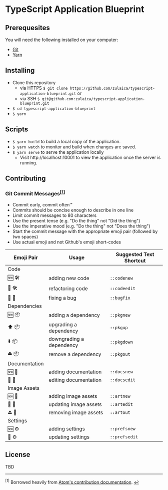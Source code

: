 # TypeScript Application Blueprint

## Prerequesites

You will need the following installed on your computer:

- [Git](https://git-scm.com/)
- [Yarn](https://yarnpkg.com/)

## Installing

- Clone this repository
  - via HTTPS `$ git clone https://github.com/zulaica/typescript-application-blueprint.git` or
  - via SSH `$ git@github.com:zulaica/typescript-application-blueprint.git`
- `$ cd typescript-application-blueprint`
- `$ yarn`

## Scripts

- `$ yarn build` to build a local copy of the application.
- `$ yarn watch` to monitor and build when changes are saved.
- `$ yarn serve` to serve the application locally
  - Visit http://localhost:10001 to view the application once the server is running.

## Contributing

### Git Commit Messages<sup id='anchor1'>[[1]](#footnote1)</sup>

- Commit early, commit often™
- Commits should be concise enough to describe in one line
- Limit commit messages to 80 characters
- Use the present tense (e.g. "Do the thing" not "Did the thing")
- Use the imperative mood (e.g. "Do the thing" not "Does the thing")
- Start the commit message with the appropriate emoji pair (followed by two
  spaces)
- Use actual emoji and not Github's emoji short-codes

| Emoji Pair    | Usage                    | Suggested Text Shortcut |
| ------------- | ------------------------ | ----------------------- |
| Code          |                          |
| 🆕 🛠          | adding new code          | `::codenew`             |
| 🔄 🛠          | refactoring code         | `::codeedit`            |
| 💨 🐛         | fixing a bug             | `::bugfix`              |
| Dependencies  |                          |
| 🆕 📦         | adding a dependency      | `::pkgnew`              |
| ⬆️ 📦         | upgrading a dependency   | `::pkgup`               |
| ⬇️ 📦         | downgrading a dependency | `::pkgdown`             |
| ⏏️ 📦         | remove a dependency      | `::pkgout`              |
| Documentation |                          |
| 🆕 📝         | adding documentation     | `::docsnew`             |
| 🔄 📝         | editing documentation    | `::docsedit`            |
| Image Assets  |                          |
| 🆕 🎨         | adding image assets      | `::artnew`              |
| 🔄 🎨         | updating image assets    | `::artedit`             |
| ⏏️ 🎨         | removing image assets    | `::artout`              |
| Settings      |                          |
| 🆕 ⚙️         | adding settings          | `::prefsnew`            |
| 🔄 ⚙️         | updating settings        | `::prefsedit`           |

## License

TBD

---

<sup id='footnote1'>[1]</sup> Borrowed heavily from [Atom's contribution documentation](https://github.com/atom/atom/blob/master/CONTRIBUTING.md#git-commit-messages). [↩️](#anchor1)
